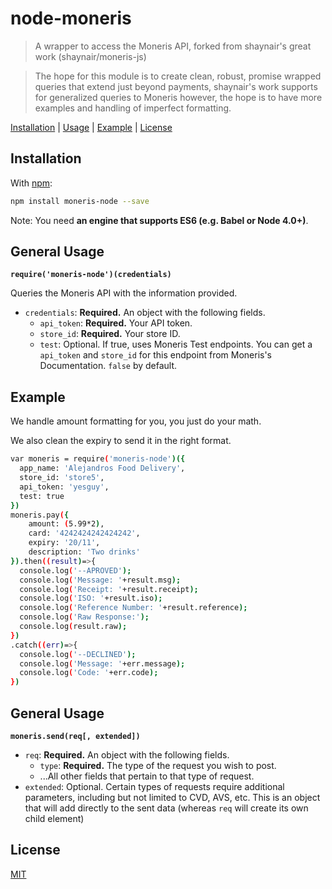 # node-moneris

> A wrapper to access the Moneris API, forked from shaynair's great work (shaynair/moneris-js)

> The hope for this module is to create clean, robust, promise wrapped queries that extend just beyond payments, shaynair's work supports for generalized queries to Moneris however, the hope is to have more examples and handling of imperfect formatting. 

[Installation](#installation) |
[Usage](#usage) |
[Example](#example) |
[License](#license)

## Installation

With [npm](https://npmjs.org/):

```bash
npm install moneris-node --save
```

Note: You need **an engine that supports ES6 (e.g. Babel or Node 4.0+)**.

## General Usage

**`require('moneris-node')(credentials)`**

Queries the Moneris API with the information provided.

- `credentials`: **Required.** An object with the following fields.
  - `api_token`: **Required.** Your API token.
  - `store_id`: **Required.** Your store ID.
  - `test`: Optional. If true, uses Moneris Test endpoints. You can get a `api_token` and `store_id` for this endpoint from Moneris's Documentation. `false` by default.

## Example

We handle amount formatting for you, you just do your math.

We also clean the expiry to send it in the right format.

```bash
var moneris = require('moneris-node')({
  app_name: 'Alejandros Food Delivery',
  store_id: 'store5',
  api_token: 'yesguy',
  test: true
})
moneris.pay({
    amount: (5.99*2), 
    card: '4242424242424242',
    expiry: '20/11',
    description: 'Two drinks'
}).then((result)=>{ 
  console.log('--APROVED');
  console.log('Message: '+result.msg);
  console.log('Receipt: '+result.receipt);
  console.log('ISO: '+result.iso);
  console.log('Reference Number: '+result.reference);
  console.log('Raw Response:');
  console.log(result.raw);
})
.catch((err)=>{
  console.log('--DECLINED');
  console.log('Message: '+err.message);
  console.log('Code: '+err.code);
})
```

## General Usage

**`moneris.send(req[, extended])`**

- `req`: **Required.** An object with the following fields.
  - `type`: **Required.** The type of the request you wish to post.
  - ...All other fields that pertain to that type of request.
- `extended`: Optional. Certain types of requests require additional parameters, including but not limited to CVD, AVS, etc. This is an object that will add directly to the sent data (whereas `req` will create its own child element)


## License

[MIT](http://g14n.info/mit-license)
